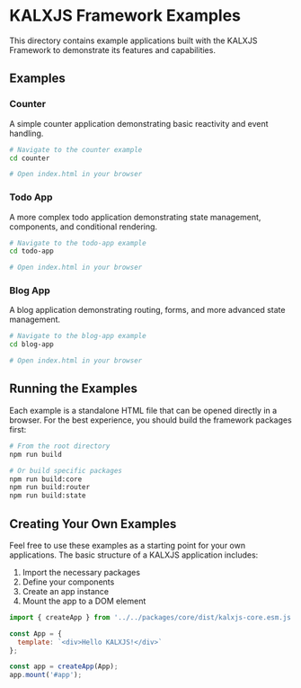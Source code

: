 # KALXJS Framework Examples

This directory contains example applications built with the KALXJS Framework to demonstrate its features and capabilities.

## Examples

### Counter
A simple counter application demonstrating basic reactivity and event handling.

```bash
# Navigate to the counter example
cd counter

# Open index.html in your browser
```

### Todo App
A more complex todo application demonstrating state management, components, and conditional rendering.

```bash
# Navigate to the todo-app example
cd todo-app

# Open index.html in your browser
```

### Blog App
A blog application demonstrating routing, forms, and more advanced state management.

```bash
# Navigate to the blog-app example
cd blog-app

# Open index.html in your browser
```

## Running the Examples

Each example is a standalone HTML file that can be opened directly in a browser. For the best experience, you should build the framework packages first:

```bash
# From the root directory
npm run build

# Or build specific packages
npm run build:core
npm run build:router
npm run build:state
```

## Creating Your Own Examples

Feel free to use these examples as a starting point for your own applications. The basic structure of a KALXJS application includes:

1. Import the necessary packages
2. Define your components
3. Create an app instance
4. Mount the app to a DOM element

```javascript
import { createApp } from '../../packages/core/dist/kalxjs-core.esm.js';

const App = {
  template: `<div>Hello KALXJS!</div>`
};

const app = createApp(App);
app.mount('#app');
```